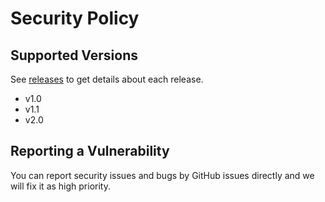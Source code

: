 # Security Policy

## Supported Versions

See [releases](https://github.com/12dlabs/chemistry/releases) to get details about each release.

- v1.0
- v1.1
- v2.0

## Reporting a Vulnerability

You can report security issues and bugs by GitHub issues directly and we will fix it as high priority.
